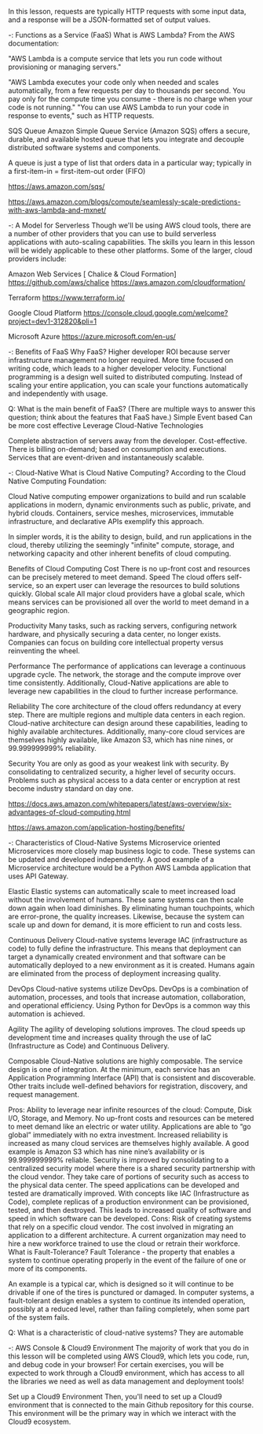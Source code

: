 In this lesson, requests are typically HTTP requests with some input data, and a response will be a JSON-formatted set of output values.

-: Functions as a Service (FaaS)
What is AWS Lambda?
From the AWS documentation:

"AWS Lambda is a compute service that lets you run code without provisioning or managing servers."

"AWS Lambda executes your code only when needed and scales automatically, from a few requests per day to thousands per second.
You pay only for the compute time you consume - there is no charge when your code is not running."
"You can use AWS Lambda to run your code in response to events," such as HTTP requests.

SQS Queue
Amazon Simple Queue Service (Amazon SQS) offers a secure, durable, and available hosted queue that lets you integrate and decouple distributed software systems and components.

A queue is just a type of list that orders data in a particular way; typically in a first-item-in = first-item-out order (FIFO)

https://aws.amazon.com/sqs/

https://aws.amazon.com/blogs/compute/seamlessly-scale-predictions-with-aws-lambda-and-mxnet/


-: A Model for Serverless
Though we'll be using AWS cloud tools, there are a number of other providers that you can use to build serverless applications with auto-scaling capabilities. The skills you learn in this lesson will be widely applicable to these other platforms. Some of the larger, cloud providers include:

Amazon Web Services [ Chalice & Cloud Formation]
https://github.com/aws/chalice
https://aws.amazon.com/cloudformation/

Terraform   https://www.terraform.io/

Google Cloud Platform
https://console.cloud.google.com/welcome?project=dev1-312820&pli=1

Microsoft Azure
https://azure.microsoft.com/en-us/


-: Benefits of FaaS
Why FaaS?
Higher developer ROI because server infrastructure management no longer required.
More time focused on writing code, which leads to a higher developer velocity.
Functional programming is a design well suited to distributed computing. Instead of scaling your entire application, you can scale your functions automatically and independently with usage.

Q: What is the main benefit of FaaS? (There are multiple ways to answer this question; think about the features that FaaS have.)
Simple
Event based
Can be more cost effective
Leverage Cloud-Native Technologies

Complete abstraction of servers away from the developer.
Cost-effective. There is billing on-demand; based on consumption and executions.
Services that are event-driven and instantaneously scalable.

-: Cloud-Native
What is Cloud Native Computing?
According to the Cloud Native Computing Foundation:

Cloud Native computing empower organizations to build and run scalable applications in modern, dynamic environments such as public, private, and hybrid clouds. Containers, service meshes, microservices, immutable infrastructure, and declarative APIs exemplify this approach.

In simpler words, it is the ability to design, build, and run applications in the cloud, thereby utilizing the seemingly "infinite" compute, storage, and networking capacity and other inherent benefits of cloud computing.

Benefits of Cloud Computing
Cost
There is no up-front cost and resources can be precisely metered to meet demand.
Speed
The cloud offers self-service, so an expert user can leverage the resources to build solutions quickly.
Global scale
All major cloud providers have a global scale, which means services can be provisioned all over the world to meet demand in a geographic region.

Productivity
Many tasks, such as racking servers, configuring network hardware, and physically securing a data center, no longer exists. Companies can focus on building core intellectual property versus reinventing the wheel.

Performance
The performance of applications can leverage a continuous upgrade cycle. The network, the storage and the compute improve over time consistently. Additionally, Cloud-Native applications are able to leverage new capabilities in the cloud to further increase performance.

Reliability
The core architecture of the cloud offers redundancy at every step. There are multiple regions and multiple data centers in each region. Cloud-native architecture can design around these capabilities, leading to highly available architectures. Additionally, many-core cloud services are themselves highly available, like Amazon S3, which has nine nines, or 99.999999999% reliability.

Security
You are only as good as your weakest link with security. By consolidating to centralized security, a higher level of security occurs. Problems such as physical access to a data center or encryption at rest become industry standard on day one.

https://docs.aws.amazon.com/whitepapers/latest/aws-overview/six-advantages-of-cloud-computing.html

https://aws.amazon.com/application-hosting/benefits/


-: Characteristics of Cloud-Native Systems
Microservice oriented
Microservices more closely map business logic to code. These systems can be updated and developed independently. A good example of a Microservice architecture would be a Python AWS Lambda application that uses API Gateway.

Elastic
Elastic systems can automatically scale to meet increased load without the involvement of humans. These same systems can then scale down again when load diminishes. By eliminating human touchpoints, which are error-prone, the quality increases. Likewise, because the system can scale up and down for demand, it is more efficient to run and costs less.

Continuous Delivery
Cloud-native systems leverage IAC (infrastructure as code) to fully define the infrastructure. This means that deployment can target a dynamically created environment and that software can be automatically deployed to a new environment as it is created. Humans again are eliminated from the process of deployment increasing quality.

DevOps
Cloud-native systems utilize DevOps. DevOps is a combination of automation, processes, and tools that increase automation, collaboration, and operational efficiency. Using Python for DevOps is a common way this automation is achieved.

Agility
The agility of developing solutions improves. The cloud speeds up development time and increases quality through the use of IaC (Infrastructure as Code) and Continuous Delivery.

Composable
Cloud-Native solutions are highly composable. The service design is one of integration. At the minimum, each service has an Application Programming Interface (API) that is consistent and discoverable. Other traits include well-defined behaviors for registration, discovery, and request management.

Pros:
Ability to leverage near infinite resources of the cloud: Compute, Disk I/O, Storage, and Memory.
No up-front costs and resources can be metered to meet demand like an electric or water utility.
Applications are able to “go global” immediately with no extra investment.
Increased reliability is increased as many cloud services are themselves highly available. A good example is Amazon S3 which has nine nine’s availability or is 99.999999999% reliable.
Security is improved by consolidating to a centralized security model where there is a shared security partnership with the cloud vendor. They take care of portions of security such as access to the physical data center.
The speed applications can be developed and tested are dramatically improved. With concepts like IAC (Infrastructure as Code), complete replicas of a production environment can be provisioned, tested, and then destroyed. This leads to increased quality of software and speed in which software can be developed.
Cons:
Risk of creating systems that rely on a specific cloud vendor.
The cost involved in migrating an application to a different architecture.
A current organization may need to hire a new workforce trained to use the cloud or retrain their workforce.
What is Fault-Tolerance?
Fault Tolerance - the property that enables a system to continue operating properly in the event of the failure of one or more of its components.

An example is a typical car, which is designed so it will continue to be drivable if one of the tires is punctured or damaged.
In computer systems, a fault-tolerant design enables a system to continue its intended operation, possibly at a reduced level, rather than failing completely, when some part of the system fails.

Q: What is a characteristic of cloud-native systems?
They are automable

-: AWS Console & Cloud9 Environment
The majority of work that you do in this lesson will be completed using AWS Cloud9, which lets you code, run, and debug code in your browser! For certain exercises, you will be expected to work through a Cloud9 environment, which has access to all the libraries we need as well as data management and deployment tools!

Set up a Cloud9 Environment
Then, you'll need to set up a Cloud9 environment that is connected to the main Github repository for this course. This environment will be the primary way in which we interact with the Cloud9 ecosystem.

